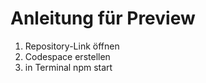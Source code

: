 ﻿# Anleitung für Preview


1. Repository-Link öffnen
2. Codespace erstellen
3. in Terminal
   npm start

